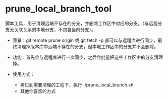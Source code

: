 # prune_local_branch_tool
脚本工具，用于清理远端不存在的分支，并删除工作区中对应的分支。（与远程分支无关联关系的本地分支，不包含当前分支）。

- 背景：git remote prune origin 或 git fetch -p 都可以与远程库进行同步，最终清理掉版本库中远端不存在的分支，但本地工作区中的分支并不会删除。
- 功能：首先会与远程库进行一次同步，之后会批量把这些工作区中的分支清理掉。

- 使用方式：
  - 拷贝到需要清理的工程下，执行 ./prune_local_branch.sh
  - 其他你喜欢的方式
